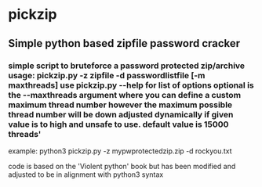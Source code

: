 <h1>pickzip</h1>
<h2>Simple python based zipfile password cracker</h2>

<h3>
simple script to bruteforce a password protected zip/archive
<it>usage: pickzip.py -z zipfile -d passwordlistfile [-m maxthreads]</it>
use pickzip.py --help for list of options
optional is the --maxthreads argument where you can define a custom maximum thread number
however the maximum possible thread number will be down adjusted dynamically if given value
is to high and unsafe to use. default value is 15000 threads'
</h3>

<p>example: python3 pickzip.py -z mypwprotectedzip.zip -d rockyou.txt</p>

<p>code is based on the 'Violent python' book but has been modified and adjusted to be in alignment with python3 syntax</p>
